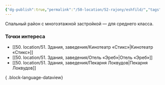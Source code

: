 ```yaml
---
{"dg-publish":true,"permalink":"/50-location/52-rajony/eshfild/","tags":["локация/район"]}
---
```


Спальный район с многоэтажной застройкой — для среднего класса.
### Точки интереса
- [[50. location/51. Здания, заведения/Кинотеатр «Стикс»\|Кинотеатр «Стикс»]]
- [[50. location/51. Здания, заведения/Отель «Эреб»\|Отель «Эреб»]]
- [[50. location/51. Здания, заведения/Пекарня Локвудов\|Пекарня Локвудов]]

{ .block-language-dataview}